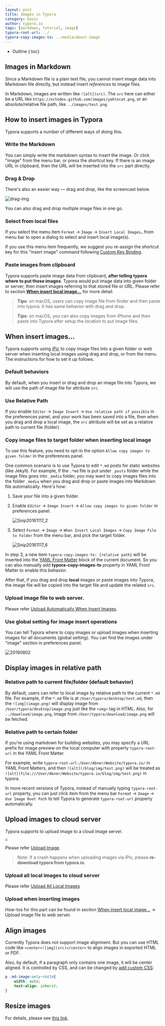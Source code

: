 ```yaml
---
layout: post
title: Images in Typora
category: basic
author: typora.io
tags: [markdown, tutorial, image]
typora-root-url: ../
typora-copy-images-to: ../media/about-image
---
```


* Outline
{:toc}


## Images in Markdown

Since a Markdown file is a plain text file, you cannot insert image data into Markdown file directly, but instead insert *references* to image files.

In Markdown, images are written like `![alt](src)`. The `src` here can either be a URL like `https://octodex.github.com/images/yaktocat.png`, or an absolute/relative file path, like `../images/test.png`. 

## How to insert images in Typora

Typora supports a number of different ways of doing this.

### Write the Markdown

You can simply write the markdown syntax to insert the image. Or click "image" from the menu bar, or press the shortcut key. If there is an image URL in clipboard, then the URL will be inserted into the `src` part directly.

### Drag & Drop

There's also an easier way — drag and drop, like the screencast below. 

![drag-img](/media/about-image/drag-img.gif)

You can also drag and drop multiple image files in one go.

### Select from local files

If you select the menu item `Format` → `Image` → `Insert Local Images…` from menu bar to open a dialog to select and insert local image(s).

If you use this menu item frequently, we suggest you re-assign the shortcut key for this "insert image" command following [Custom Key Binding](http://support.typora.io/Custom-Key-Binding/).

### Paste images from clipboard

Typora supports paste image data from clipboard, **after telling typora where to put those images**. Typora would put image data into given folder or server, then insert images referring to that stored file or URL. Please refer to section **[When insert local image…](#when-insert-local-image…)** for more detail.

> **Tips**: on macOS, users can copy image file from finder and then paste into typora. It has same behavior with drag and drop.
>
> **Tips**: on macOS, you can also copy images from iPhone and then paste into Typora after setup the location to put image files.

## When insert images...

Typora supports using [iPic][] to copy image files into a given folder or web server when inserting local images using drag and drop, or from the menu. The instructions for how to set it up follows.

### Default behaviors

By default, when you insert or drag and drop an image file into Typora, we will use the path of image file for attribute `src`. 

### Use Relative Path

If you enable `Editor` → `Image Insert` →  `Use relative path if possible` in the preferences panel, and your work has been saved into a file, then when you drag and drop a local image, the `src` attribute will be set as a relative path to current file (folder).

### Copy image files to target folder when inserting local image

To use this feature, you need to opt-in the option `Allow copy images to given folder` in the preferences panel.

One common scenario is to use Typora to edit `*.md` posts for static websites (like Jekyll). For example, if the `.*md` file is put under `_posts` folder while the image files goes into `_media` folder, you may want to copy images files into the folder `_media` when you drag and drop or paste images into Markdown file automatically. Here's how:

1. Save your file into a given folder.

2. Enable `Editor` → `Image Insert` → `Allow copy images to given folder` in preferences panel.

   ![Snip20161117_2](/media/about-image/Snip20161117_2.png)

3. Select `Format` → `Image` → `When Insert Local Images` → `Copy Image File to Folder` from the menu bar, and pick the target folder.

   ![Snip20161117_6](/media/about-image/Snip20161117_6.png)

In step 3, a new item `typora-copy-images-to: {relative path}` will be inserted into the [YAML Front Matter][] block of the current document. So you can also manually add **typora-copy-images-to** property in YAML Front Matter to enable this behavior.

After that, if you drag and drop **local** images or paste images into Typora, the image file will be copied into the target file and update the related `src`.

### Upload image file to web server.

Please refer [Upload Automatically When Insert Images](/Upload-Image/#upload-automatically-when-insert-images).

### Use global setting for image insert operations

You can tell Typora where to copy images or upload images when inserting images for all documents (global setting). You can find the images under "image" section in preferences panel.

![20190802](/media/about-image/20190802.png)

## Display images in relative path

### Relative path to current file/folder (default behavior)

By default, users can refer to local image by relative path to the current `*.md` file. For example, if the `*.md` file is at `/User/typora/desktop/test.md`, then the `![img](image.png)` will display image from `/User/typora/desktop/image.png` just like the `<img>` tag in HTML. Also, for `../download/image.png`, image from `/User/typora/download/image.png` will be fetched.

### Relative path to certain folder

If you’re using markdown for building websites, you may specify a URL prefix for image preview on the local computer with property `typora-root-url` in the YAML Front Matter.

For example, write `typora-root-url:/User/Abner/Website/typora.io/` in YAML Front Matters, and then `![alt](/blog/img/test.png)` will be treated as `![alt](file:///User/Abner/Website/typora.io/blog/img/test.png)` in typora.

In more recent versions of Typora, instead of manually typing `typora-root-url` property, you can just click item from the menu bar `Format` → `Image` → `Use Image Root Path` to tell Typora to generate `typora-root-url` property automatically.

## Upload images to cloud server

Typora supports to upload image to a cloud image server.

<img src="/media/image-upload/upload.gif" style="zoom:50%;" />

Please refer [Upload Image](/Upload-Image).

> Note: If a crash happens when uploading images via iPic, please **re-download typora from typora.io**.

### Upload all local images to cloud server

Please refer [Upload All Local Images](/Upload-Image/#upload-all-local-images)

### Upload when inserting images

How-tos for this part can be found in section [When insert local image…](#when-insert-local-image…) → Upload image file to web server. 

## Align images

Currently Typora does not support image alignment. But you can use HTML code like `<center>![img](src)</center>` to align images in exported HTML or PDF.

Also, by default, if a paragraph only contains one image, it will be center aligned. It is controlled by CSS, and can be changed by [add custom CSS](http://support.typora.io/Add-Custom-CSS/):

```css
p .md-image:only-child{
    width: auto;
    text-align: inherit;
}
```

## Resize images

For details, please see [this link](http://support.typora.io/Resize-Image/).

[YAML Front Matter]: http://yaml.org/
[iPic]: https://itunes.apple.com/app/id1101244278?ls=1&amp;mt=12
